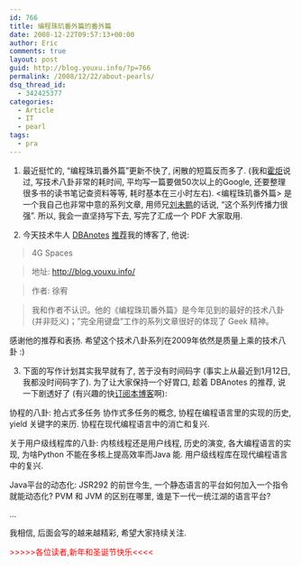 ```yaml
---
id: 766
title: 编程珠玑番外篇的番外篇
date: 2008-12-22T09:57:13+00:00
author: Eric
comments: true
layout: post
guid: http://blog.youxu.info/?p=766
permalink: /2008/12/22/about-pearls/
dsq_thread_id:
  - 342425377
categories:
  - Article
  - IT
  - pearl
tags:
  - pra
---
```

1. 最近挺忙的, &#8220;编程珠玑番外篇&#8221;更新不快了, 闲散的短篇反而多了. (我和[霍炬](http://blog.devep.net/virushuo/)说过, 写技术八卦非常的耗时间, 平均写一篇要做50次以上的Google, 还要整理很多书的读书笔记查资料等等, 耗时基本在三小时左右). <编程珠玑番外篇> 是一个我自己也非常中意的系列文章, 用师兄[刘未鹏](http://blog.csdn.net/pongba)的话说, &#8220;这个系列传播力很强&#8221;. 所以, 我会一直坚持写下去, 写完了汇成一个 PDF 大家取用.

2. 今天技术牛人 [DBAnotes](http://www.dbanotes.net/) [推荐](http://www.dbanotes.net/review/blogs_recommend_2008.html)我的博客了, 他说:

> 4G Spaces
  
> 地址: http://blog.youxu.info/
  
> 作者: 徐宥
  
> 我和作者不认识。他的《编程珠玑番外篇》是今年见到的最好的技术八卦(并非贬义)；&#8221;完全用键盘&#8221;工作的系列文章很好的体现了 Geek 精神。

感谢他的推荐和表扬. 希望这个技术八卦系列在2009年依然是质量上乘的技术八卦 :)

3. 下面的写作计划其实我早就有了, 苦于没有时间码字 (事实上从最近到1月12日, 我都没时间码字了). 为了让大家保持一个好胃口, 趁着 DBAnotes 的推荐, 说一下剧透好了 (有兴趣的快[订阅本博客](http://feeds.feedburner.com/xumathena)啊):

协程的八卦: 抢占式多任务 协作式多任务的概念, 协程在编程语言里的实现的历史, yield 关键字的来历. 协程在现代编程语言中的消亡和复兴.

关于用户级线程库的八卦: 内核线程还是用户线程, 历史的演变, 各大编程语言的实现, 为啥Python 不能在多核上提高效率而Java 能. 用户级线程库在现代编程语言中的复兴.

Java平台的动态化: JSR292 的前世今生, 一个静态语言的平台如何加入一个指令就能动态化? PVM 和 JVM 的区别在哪里, 谁是下一代一统江湖的语言平台?

&#8230;

我相信, 后面会写的越来越精彩, 希望大家持续关注.

<span style="color: #ff0000;">>>>>>各位读者,新年和圣诞节快乐<<<<</span>